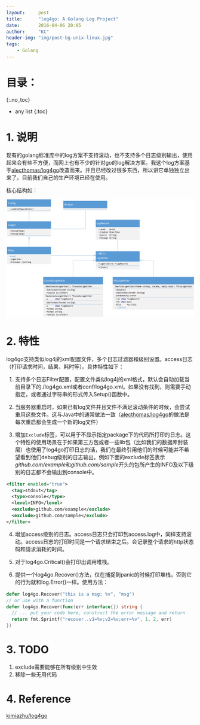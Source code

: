 ```yaml
---
layout:     post
title:      "log4go: A Golang Log Project"
date:       2016-04-06 20:05
author:     "KC"
header-img: "img/post-bg-unix-linux.jpg"
tags:
    - Golang
---
```


# 目录：
{:.no_toc}
* any list
{:toc}

# 1. 说明

现有的golang标准库中的log方案不支持滚动，也不支持多个日志级别输出，使用起来会有些不方便，而网上也有不少的针对go的log解决方案。我这个log方案基于[alecthomas/log4go](https://github.com/alecthomas/log4go)改造而来。并且已经改过很多东西，所以讲它单独独立出来了。目前我们自己的生产环境已经在使用。

核心结构如：

![core struct of log4go](/attachments/2016-04-06/core_struct.png)

# 2. 特性

log4go支持类似log4j的xml配置文件，多个日志过滤器和级别设置。access日志（打印请求时间，结果，耗时等）。具体特性如下：

1. 支持多个日志Filter配置，配置文件类似log4j的xml格式，默认会自动加载当前目录下的./log4go.xml或者conf/log4go.xml。如果没有找到，则需要手动指定，或者通过字符串的形式传入Setup()函数中。

2. 当服务器重启时，如果已有log文件并且文件不满足滚动条件的时候，会尝试重用这些文件。这与Java中的通常做法一致（[alecthomas/log4go](https://github.com/alecthomas/log4go)的做法是每次重启都会生成一个新的log文件）

3. 增加`Exclude`标签，可以用于不显示指定package下的代码所打印的日志。这个特性的使用场景在于如果第三方包或者一些lib包（比如我们的数据库封装层）也使用了log4go打印日志的话，我们在最终引用他们的时候可能并不希望看到他们debug级别的日志输出。例如下面的exclude标签表示*github.com/example*和*github.com/sample*开头的包所产生的INFO及以下级别的日志都不会输出到console中。

```xml
<filter enabled="true">
  <tag>stdout</tag>
  <type>console</type>
  <level>INFO</level>
  <exclude>github.com/example</exclude>
  <exclude>github.com/sample</exclude>
</filter>
```

4. 增加access级别的日志。access日志只会打印到access.log中，同样支持滚动。access日志的打印时间是一个请求结束之后。会记录整个请求的http状态码和请求消耗的时间。

5. 对于log4go.Critical()会打印出调用堆栈。

6. 提供一个log4go.Recover()方法，仅在捕捉到panic的时候打印堆栈，否则它的行为就和log.Error()一样。使用方法：

```go
defer log4go.Recover("this is a msg: %v", "msg")
// or use with a function
defer log4go.Recover(func(err interface{}) string {
  // ... put your code here, construct the error message and return
  return fmt.Sprintf("recover..v1=%v;v2=%v;err=%v", 1, 2, err)
})
```

# 3. TODO

1. exclude需要能够在所有级别中生效
2. 移除一些无用代码

# 4. Reference

[kimiazhu/log4go](https://github.com/kimiazhu/log4go)